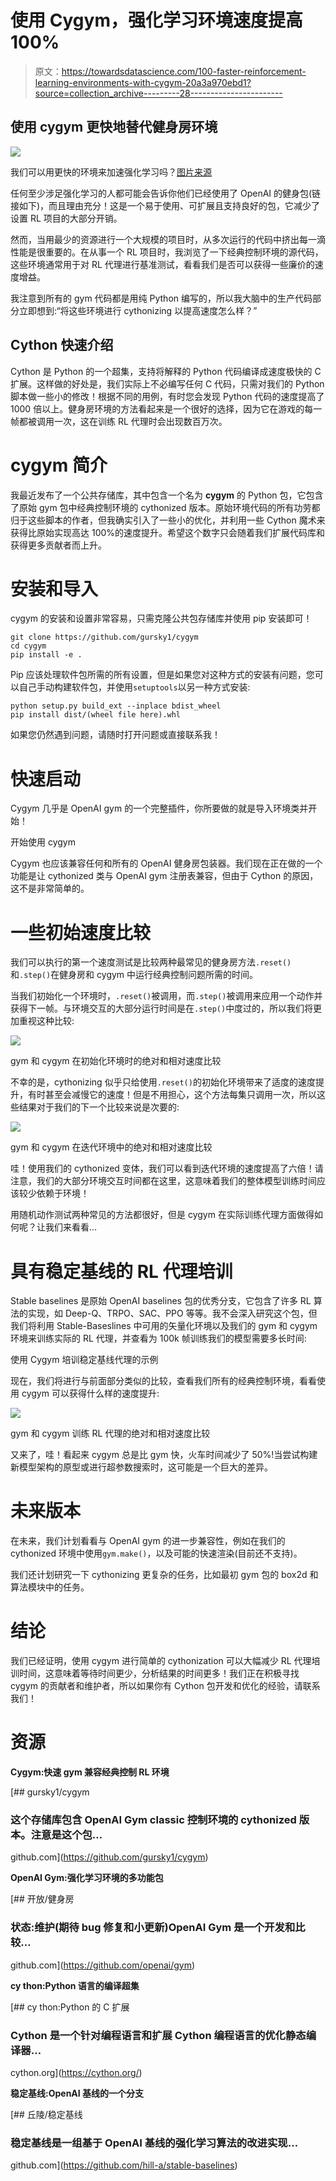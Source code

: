 # 使用 Cygym，强化学习环境速度提高 100%

> 原文：<https://towardsdatascience.com/100-faster-reinforcement-learning-environments-with-cygym-20a3a970ebd1?source=collection_archive---------28----------------------->

## 使用 cygym 更快地替代健身房环境

![](img/0c1c7e97410f26adbf523a6407971e24.png)

我们可以用更快的环境来加速强化学习吗？[图片来源](https://unsplash.com/photos/dDp-6pXrYik)

任何至少涉足强化学习的人都可能会告诉你他们已经使用了 OpenAI 的健身包(链接如下)，而且理由充分！这是一个易于使用、可扩展且支持良好的包，它减少了设置 RL 项目的大部分开销。

然而，当用最少的资源进行一个大规模的项目时，从多次运行的代码中挤出每一滴性能是很重要的。在从事一个 RL 项目时，我浏览了一下经典控制环境的源代码，这些环境通常用于对 RL 代理进行基准测试，看看我们是否可以获得一些廉价的速度增益。

我注意到所有的 gym 代码都是用纯 Python 编写的，所以我大脑中的生产代码部分立即想到:“将这些环境进行 cythonizing 以提高速度怎么样？”

## Cython 快速介绍

Cython 是 Python 的一个超集，支持将解释的 Python 代码编译成速度极快的 C 扩展。这样做的好处是，我们实际上不必编写任何 C 代码，只需对我们的 Python 脚本做一些小的修改！根据不同的用例，有时您会发现 Python 代码的速度提高了 1000 倍以上。健身房环境的方法看起来是一个很好的选择，因为它在游戏的每一帧都被调用一次，这在训练 RL 代理时会出现数百万次。

# cygym 简介

我最近发布了一个公共存储库，其中包含一个名为 **cygym** 的 Python 包，它包含了原始 gym 包中经典控制环境的 cythonized 版本。原始环境代码的所有功劳都归于这些脚本的作者，但我确实引入了一些小的优化，并利用一些 Cython 魔术来获得比原始实现高达 100%的速度提升。希望这个数字只会随着我们扩展代码库和获得更多贡献者而上升。

# 安装和导入

cygym 的安装和设置非常容易，只需克隆公共包存储库并使用 pip 安装即可！

```
git clone https://github.com/gursky1/cygym
cd cygym
pip install -e . 
```

Pip 应该处理软件包所需的所有设置，但是如果您对这种方式的安装有问题，您可以自己手动构建软件包，并使用`setuptools`以另一种方式安装:

```
python setup.py build_ext --inplace bdist_wheel
pip install dist/(wheel file here).whl
```

如果您仍然遇到问题，请随时打开问题或直接联系我！

# 快速启动

Cygym 几乎是 OpenAI gym 的一个完整插件，你所要做的就是导入环境类并开始！

开始使用 cygym

Cygym 也应该兼容任何和所有的 OpenAI 健身房包装器。我们现在正在做的一个功能是让 cythonized 类与 OpenAI gym 注册表兼容，但由于 Cython 的原因，这不是非常简单的。

# 一些初始速度比较

我们可以执行的第一个速度测试是比较两种最常见的健身房方法`.reset()`和`.step()`在健身房和 cygym 中运行经典控制问题所需的时间。

当我们初始化一个环境时，`.reset()`被调用，而`.step()`被调用来应用一个动作并获得下一帧。与环境交互的大部分运行时间是在`.step()`中度过的，所以我们将更加重视这种比较:

![](img/2031f19503264dfa4ea98a1e8b830f2c.png)

gym 和 cygym 在初始化环境时的绝对和相对速度比较

不幸的是，cythonizing 似乎只给使用`.reset()`的初始化环境带来了适度的速度提升，有时甚至会减慢它的速度！但是不用担心，这个方法每集只调用一次，所以这些结果对于我们的下一个比较来说是次要的:

![](img/a470bbaa996a2245aa42b1b2a1051a90.png)

gym 和 cygym 在迭代环境中的绝对和相对速度比较

哇！使用我们的 cythonized 变体，我们可以看到迭代环境的速度提高了六倍！请注意，我们的大部分环境交互时间都在这里，这意味着我们的整体模型训练时间应该较少依赖于环境！

用随机动作测试两种常见的方法都很好，但是 cygym 在实际训练代理方面做得如何呢？让我们来看看…

# 具有稳定基线的 RL 代理培训

Stable baselines 是原始 OpenAI baselines 包的优秀分支，它包含了许多 RL 算法的实现，如 Deep-Q、TRPO、SAC、PPO 等等。我不会深入研究这个包，但我们将利用 Stable-Baseslines 中可用的矢量化环境以及我们的 gym 和 cygym 环境来训练实际的 RL 代理，并查看为 100k 帧训练我们的模型需要多长时间:

使用 Cygym 培训稳定基线代理的示例

现在，我们将进行与前面部分类似的比较，查看我们所有的经典控制环境，看看使用 cygym 可以获得什么样的速度提升:

![](img/45a3719158046fe20002e9636763045c.png)

gym 和 cygym 训练 RL 代理的绝对和相对速度比较

又来了，哇！看起来 cygym 总是比 gym 快，火车时间减少了 50%!当尝试构建新模型架构的原型或进行超参数搜索时，这可能是一个巨大的差异。

# 未来版本

在未来，我们计划看看与 OpenAI gym 的进一步兼容性，例如在我们的 cythonized 环境中使用`gym.make()`，以及可能的快速渲染(目前还不支持)。

我们还计划研究一下 cythonizing 更复杂的任务，比如最初 gym 包的 box2d 和算法模块中的任务。

# 结论

我们已经证明，使用 cygym 进行简单的 cythonization 可以大幅减少 RL 代理培训时间，这意味着等待时间更少，分析结果的时间更多！我们正在积极寻找 cygym 的贡献者和维护者，所以如果你有 Cython 包开发和优化的经验，请联系我们！

# 资源

**Cygym:快速 gym 兼容经典控制 RL 环境**

[](https://github.com/gursky1/cygym) [## gursky1/cygym

### 这个存储库包含 OpenAI Gym classic 控制环境的 cythonized 版本。注意是这个包…

github.com](https://github.com/gursky1/cygym) 

**OpenAI Gym:强化学习环境的多功能包**

[](https://github.com/openai/gym) [## 开放/健身房

### 状态:维护(期待 bug 修复和小更新)OpenAI Gym 是一个开发和比较…

github.com](https://github.com/openai/gym) 

**cy thon:Python 语言的编译超集**

 [## cy thon:Python 的 C 扩展

### Cython 是一个针对编程语言和扩展 Cython 编程语言的优化静态编译器…

cython.org](https://cython.org/) 

**稳定基线:OpenAI 基线的一个分支**

[](https://github.com/hill-a/stable-baselines) [## 丘陵/稳定基线

### 稳定基线是一组基于 OpenAI 基线的强化学习算法的改进实现…

github.com](https://github.com/hill-a/stable-baselines)